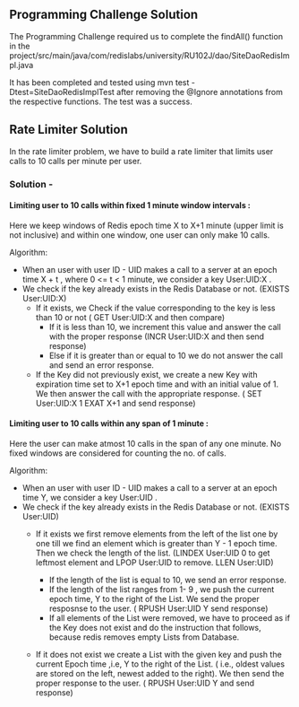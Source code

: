   
## Programming Challenge Solution


The Programming Challenge required us to complete the findAll() function in the project/src/main/java/com/redislabs/university/RU102J/dao/SiteDaoRedisImpl.java 
  


It has been completed and tested using mvn test -Dtest=SiteDaoRedisImplTest after removing the @Ignore annotations from the respective functions. The test was a success.

## Rate Limiter Solution

In the rate limiter problem, we have to build a rate limiter that limits user calls to 10 calls per minute per user.

### Solution - 

#### Limiting user to 10 calls within fixed 1 minute window intervals :

Here we keep windows of Redis epoch time X to X+1 minute (upper limit is not inclusive) and within one window, one user can only make 10 calls.

Algorithm:
- When an user with user ID - UID makes a call to a server at an epoch time X + t , where 0 <= t < 1 minute, we consider a key User:UID:X .
- We check if the key already exists in the Redis Database or not. (EXISTS User:UID:X)
	- If it exists, we Check if the value corresponding to the key is less than 10 or not ( GET User:UID:X and then compare)
		- If it is less than 10, we increment this value and answer the call with the proper response (INCR User:UID:X and then send response)
		- Else if it is greater than or equal to 10 we do not answer the call and send an error response.
	- If the Key did not previously exist, we create a new Key with expiration time set to X+1 epoch time and with an initial value of 1. We then answer the call with the appropriate response. ( SET User:UID:X 1 EXAT X+1 and send response)
	
	



#### Limiting user to 10 calls within any span of 1 minute :

Here the user can make atmost 10 calls in the span of any one minute. No fixed windows are considered for counting the no. of calls. 

Algorithm:

- When an user with user ID - UID makes a call to a server at an epoch time Y, we consider a key User:UID .
- We check if the key already exists in the Redis Database or not. (EXISTS User:UID)
	- If it exists we first remove elements from the left of the list one by one till we find an element which is greater than Y - 1 epoch time. Then we check the length of the list. 
	(LINDEX User:UID 0 to get leftmost element and LPOP User:UID to remove. LLEN User:UID)
	
		- If the length of the list is equal to 10, we send an error response.
		- If the length of the list ranges from 1- 9 , we push the current epoch time, Y to the right of the List. We send the proper resposnse to the user. ( RPUSH User:UID Y send response)
		- If all elements of the List were removed, we have to proceed as if the Key does not exist and do the instruction that follows, because redis removes empty Lists from Database.
	- If it does not exist we create a List with the given key and push the current Epoch time ,i.e, Y to the right of the List. ( i.e., oldest values are stored on the left, newest added to the right). We then send the proper response to the user. ( RPUSH User:UID Y and send response)
	
